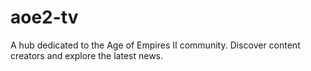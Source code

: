 # aoe2-tv
A hub dedicated to the Age of Empires II community. Discover content creators and explore the latest news.
